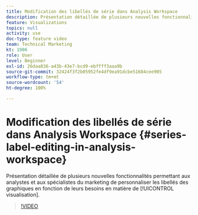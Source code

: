 ```yaml
---
title: Modification des libellés de série dans Analysis Workspace
description: Présentation détaillée de plusieurs nouvelles fonctionnalités permettant aux analystes et aux spécialistes du marketing de personnaliser les libellés des graphiques en fonction de leurs besoins en matière de visualisation.
feature: Visualizations
topics: null
activity: use
doc-type: feature video
team: Technical Marketing
kt: 1906
role: User
level: Beginner
exl-id: 26daa836-a43b-43e7-bcd9-ebffff3aaa9b
source-git-commit: 32424f3f2b05952fe4df9ea91dcbe51684cee905
workflow-type: tm+mt
source-wordcount: '54'
ht-degree: 100%

---
```


# Modification des libellés de série dans Analysis Workspace {#series-label-editing-in-analysis-workspace}

Présentation détaillée de plusieurs nouvelles fonctionnalités permettant aux analystes et aux spécialistes du marketing de personnaliser les libellés des graphiques en fonction de leurs besoins en matière de [!UICONTROL visualisation].

>[!VIDEO](https://video.tv.adobe.com/v/23728/?quality=12)
